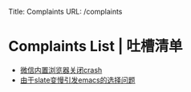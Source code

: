 Title: Complaints
URL: /complaints


Complaints List | 吐槽清单
==

- [微信内置浏览器关闭crash](https://github.com/htwenning/htwenning.github.io/issues/2)
- [由于slate变慢引发emacs的选择问题](https://github.com/htwenning/htwenning.github.io/issues/1)
